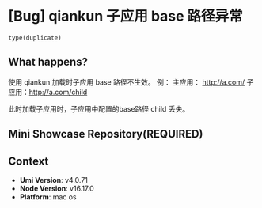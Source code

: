 # [Bug] qiankun 子应用 base 路径异常

`type(duplicate)`

  <!--
感谢您向我们反馈问题，为了高效的解决问题，我们期望你能提供以下信息：
-->

## What happens?

使用 qiankun 加载时子应用 base 路径不生效。
例：
主应用： http://a.com/
子应用：http://a.com/child

此时加载子应用时，子应用中配置的base路径 child 丢失。

## Mini Showcase Repository(REQUIRED)

<!-- 请提供复现链接/步骤，错误日志以及相关配置 -->

## Context

- **Umi Version**: v4.0.71
- **Node Version**: v16.17.0
- **Platform**: mac os
